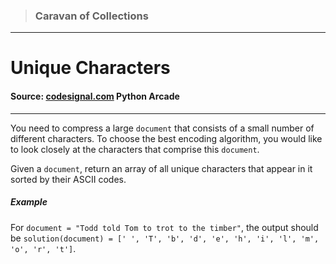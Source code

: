 > ### Caravan of Collections

---

# Unique Characters

#### Source: [codesignal.com](https://codesignal.com/) Python Arcade

---

You need to compress a large `document` that consists of a small number of different characters. To choose the best encoding algorithm, you would like to look closely at the characters that comprise this `document`.

Given a `document`, return an array of all unique characters that appear in it sorted by their ASCII codes.

##### Example

For `document = "Todd told Tom to trot to the timber"`,
the output should be
`solution(document) = [' ', 'T', 'b', 'd', 'e', 'h', 'i', 'l', 'm', 'o', 'r', 't']`.

